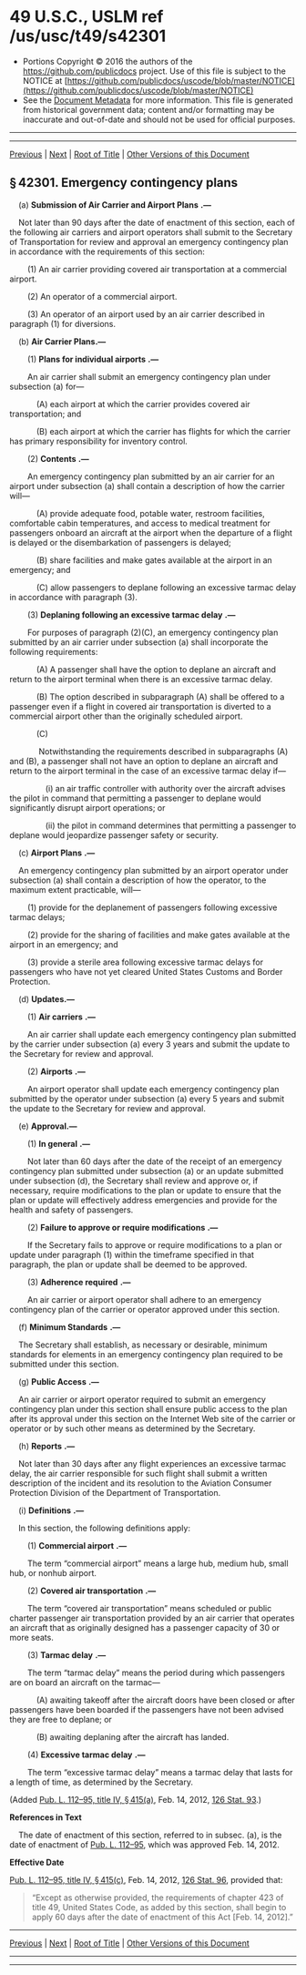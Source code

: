 ---
---

# 49 U.S.C., USLM ref /us/usc/t49/s42301

* Portions Copyright © 2016 the authors of the https://github.com/publicdocs project.
  Use of this file is subject to the NOTICE at [https://github.com/publicdocs/uscode/blob/master/NOTICE](https://github.com/publicdocs/uscode/blob/master/NOTICE)
* See the [Document Metadata](././../../../../../../..//README.md) for more information.
  This file is generated from historical government data; content and/or formatting may be inaccurate and out-of-date and should not be used for official purposes.

----------
----------

[Previous](./../../../../../../..//us/usc/t49/stVII/ptA/sptii/ch423/m__us_usc_t49_stVII_ptA_sptii_ch423.md) | [Next](./../../../../../../..//us/usc/t49/stVII/ptA/sptii/ch423/m__us_usc_t49_s42302.md) | [Root of Title](./../../../../../../../) | [Other Versions of this Document](https://publicdocs.github.io/go/links?ns=uslm&ref=%2Fus%2Fusc%2Ft49%2Fs42301)

## § 42301. Emergency contingency plans

    (a)  __Submission of Air Carrier and Airport Plans__  __.—__ 

    Not later than 90 days after the date of enactment of this section, each of the following air carriers and airport operators shall submit to the Secretary of Transportation for review and approval an emergency contingency plan in accordance with the requirements of this section:

        (1) An air carrier providing covered air transportation at a commercial airport.

        (2) An operator of a commercial airport.

        (3) An operator of an airport used by an air carrier described in paragraph (1) for diversions.

    (b) __Air Carrier Plans.—__ 

        (1)  __Plans for individual airports__  __.—__ 

        An air carrier shall submit an emergency contingency plan under subsection (a) for—

            (A) each airport at which the carrier provides covered air transportation; and

            (B) each airport at which the carrier has flights for which the carrier has primary responsibility for inventory control.

        (2)  __Contents__  __.—__ 

        An emergency contingency plan submitted by an air carrier for an airport under subsection (a) shall contain a description of how the carrier will—

            (A) provide adequate food, potable water, restroom facilities, comfortable cabin temperatures, and access to medical treatment for passengers onboard an aircraft at the airport when the departure of a flight is delayed or the disembarkation of passengers is delayed;

            (B) share facilities and make gates available at the airport in an emergency; and

            (C) allow passengers to deplane following an excessive tarmac delay in accordance with paragraph (3).

        (3)  __Deplaning following an excessive tarmac delay__  __.—__ 

        For purposes of paragraph (2)(C), an emergency contingency plan submitted by an air carrier under subsection (a) shall incorporate the following requirements:

            (A) A passenger shall have the option to deplane an aircraft and return to the airport terminal when there is an excessive tarmac delay.

            (B) The option described in subparagraph (A) shall be offered to a passenger even if a flight in covered air transportation is diverted to a commercial airport other than the originally scheduled airport.

            (C)

             Notwithstanding the requirements described in subparagraphs (A) and (B), a passenger shall not have an option to deplane an aircraft and return to the airport terminal in the case of an excessive tarmac delay if—

                (i) an air traffic controller with authority over the aircraft advises the pilot in command that permitting a passenger to deplane would significantly disrupt airport operations; or

                (ii) the pilot in command determines that permitting a passenger to deplane would jeopardize passenger safety or security.

    (c)  __Airport Plans__  __.—__ 

    An emergency contingency plan submitted by an airport operator under subsection (a) shall contain a description of how the operator, to the maximum extent practicable, will—

        (1) provide for the deplanement of passengers following excessive tarmac delays;

        (2) provide for the sharing of facilities and make gates available at the airport in an emergency; and

        (3) provide a sterile area following excessive tarmac delays for passengers who have not yet cleared United States Customs and Border Protection.

    (d) __Updates.—__ 

        (1)  __Air carriers__  __.—__ 

        An air carrier shall update each emergency contingency plan submitted by the carrier under subsection (a) every 3 years and submit the update to the Secretary for review and approval.

        (2)  __Airports__  __.—__ 

        An airport operator shall update each emergency contingency plan submitted by the operator under subsection (a) every 5 years and submit the update to the Secretary for review and approval.

    (e) __Approval.—__ 

        (1)  __In general__  __.—__ 

        Not later than 60 days after the date of the receipt of an emergency contingency plan submitted under subsection (a) or an update submitted under subsection (d), the Secretary shall review and approve or, if necessary, require modifications to the plan or update to ensure that the plan or update will effectively address emergencies and provide for the health and safety of passengers.

        (2)  __Failure to approve or require modifications__  __.—__ 

        If the Secretary fails to approve or require modifications to a plan or update under paragraph (1) within the timeframe specified in that paragraph, the plan or update shall be deemed to be approved.

        (3)  __Adherence required__  __.—__ 

        An air carrier or airport operator shall adhere to an emergency contingency plan of the carrier or operator approved under this section.

    (f)  __Minimum Standards__  __.—__ 

    The Secretary shall establish, as necessary or desirable, minimum standards for elements in an emergency contingency plan required to be submitted under this section.

    (g)  __Public Access__  __.—__ 

    An air carrier or airport operator required to submit an emergency contingency plan under this section shall ensure public access to the plan after its approval under this section on the Internet Web site of the carrier or operator or by such other means as determined by the Secretary.

    (h)  __Reports__  __.—__ 

    Not later than 30 days after any flight experiences an excessive tarmac delay, the air carrier responsible for such flight shall submit a written description of the incident and its resolution to the Aviation Consumer Protection Division of the Department of Transportation.

    (i)  __Definitions__  __.—__ 

    In this section, the following definitions apply:

        (1)  __Commercial airport__  __.—__ 

        The term “commercial airport” means a large hub, medium hub, small hub, or nonhub airport.

        (2)  __Covered air transportation__  __.—__ 

        The term “covered air transportation” means scheduled or public charter passenger air transportation provided by an air carrier that operates an aircraft that as originally designed has a passenger capacity of 30 or more seats.

        (3)  __Tarmac delay__  __.—__ 

        The term “tarmac delay” means the period during which passengers are on board an aircraft on the tarmac—

            (A) awaiting takeoff after the aircraft doors have been closed or after passengers have been boarded if the passengers have not been advised they are free to deplane; or

            (B) awaiting deplaning after the aircraft has landed.

        (4)  __Excessive tarmac delay__  __.—__ 

        The term “excessive tarmac delay” means a tarmac delay that lasts for a length of time, as determined by the Secretary.

(Added [Pub. L. 112–95, title IV, § 415(a)][/us/pl/112/95/s415/a], Feb. 14, 2012, [126 Stat. 93][/us/stat/126/93].)

 __References in Text__ 

    The date of enactment of this section, referred to in subsec. (a), is the date of enactment of [Pub. L. 112–95][/us/pl/112/95], which was approved Feb. 14, 2012.

 __Effective Date__ 

[Pub. L. 112–95, title IV, § 415(c)][/us/pl/112/95/s415/c], Feb. 14, 2012, [126 Stat. 96][/us/stat/126/96], provided that: 

> “Except as otherwise provided, the requirements of chapter 423 of title 49, United States Code, as added by this section, shall begin to apply 60 days after the date of enactment of this Act \[Feb. 14, 2012\].”

----------

[Previous](./../../../../../../..//us/usc/t49/stVII/ptA/sptii/ch423/m__us_usc_t49_stVII_ptA_sptii_ch423.md) | [Next](./../../../../../../..//us/usc/t49/stVII/ptA/sptii/ch423/m__us_usc_t49_s42302.md) | [Root of Title](./../../../../../../../) | [Other Versions of this Document](https://publicdocs.github.io/go/links?ns=uslm&ref=%2Fus%2Fusc%2Ft49%2Fs42301)

----------
----------

[/us/pl/112/95/s415/a]: https://publicdocs.github.io/go/links?ns=uslm&ref=%2Fus%2Fpl%2F112%2F95%2Fs415%2Fa
[/us/stat/126/93]: https://publicdocs.github.io/go/links?ns=uslm&ref=%2Fus%2Fstat%2F126%2F93
[/us/pl/112/95]: https://publicdocs.github.io/go/links?ns=uslm&ref=%2Fus%2Fpl%2F112%2F95
[/us/pl/112/95/s415/c]: https://publicdocs.github.io/go/links?ns=uslm&ref=%2Fus%2Fpl%2F112%2F95%2Fs415%2Fc
[/us/stat/126/96]: https://publicdocs.github.io/go/links?ns=uslm&ref=%2Fus%2Fstat%2F126%2F96


